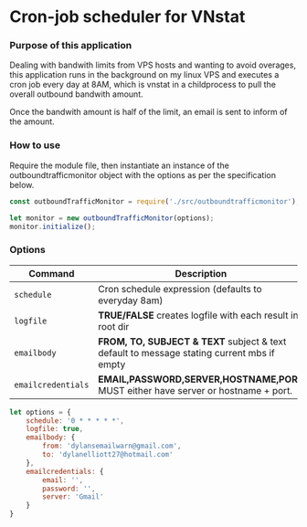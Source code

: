 # Cron-job scheduler for VNstat
### Purpose of this application
Dealing with bandwith limits from VPS hosts and wanting to avoid overages, this application runs in the background on my linux VPS and executes a cron job
every day at 8AM, which is vnstat in a childprocess to pull the overall outbound bandwith amount.

Once the bandwith amount is half of the limit, an email is sent to inform of the amount.

### How to use
Require the module file, then instantiate an instance of the outboundtrafficmonitor object with the options as per the specification below.

```javascript
const outboundTrafficMonitor = require('./src/outboundtrafficmonitor');
```


```javascript
let monitor = new outboundTrafficMonitor(options);
monitor.initialize();
```
### Options
| Command | Description |
| --- | --- |
| `schedule` | Cron schedule expression (defaults to everyday 8am) |
| `logfile` | **TRUE/FALSE** creates logfile with each result in root dir |
| `emailbody` | **FROM, TO, SUBJECT & TEXT** subject & text default to message stating current mbs if empty |
| `emailcredentials` | **EMAIL,PASSWORD,SERVER,HOSTNAME,PORT** MUST either have server or hostname + port.|

```javascript
let options = {
	schedule: '0 * * * * *',
	logfile: true,
	emailbody: {
		from: 'dylansemailwarn@gmail.com',
		to: 'dylanelliott27@hotmail.com'
	},
	emailcredentials: {
		email: '',
		password: '',
		server: 'Gmail'
	}
}
```
